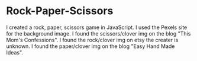 # Rock-Paper-Scissors
I created a rock, paper, scissors game in JavaScript.
I used the Pexels site for the background image.
I found the scissors/clover img on the blog "This Mom's Confessions".
I found the rock/clover img on etsy the creater is unknown.
I found the paper/clover img on the blog "Easy Hand Made Ideas".

